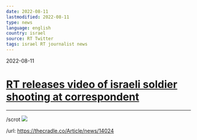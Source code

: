 ```yaml
---
date: 2022-08-11
lastmodified: 2022-08-11
type: news
language: english
country: israel
source: RT Twitter
tags: israel RT journalist news
---
```


2022-08-11

# [RT releases video of israeli soldier shooting at correspondent](RT%20releases%20video%20of%20israeli%20soldier%20shooting%20at%20correspondent.md)

---

/scrot
![](https://i.imgur.com/OuQ4I6o.png)

/url: https://thecradle.co/Article/news/14024
